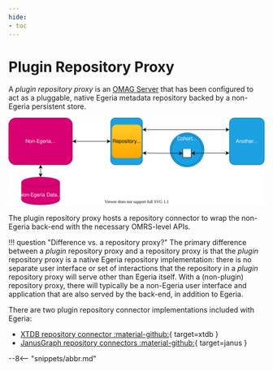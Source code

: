 ```yaml
---
hide:
- toc
---
```


<!-- SPDX-License-Identifier: CC-BY-4.0 -->
<!-- Copyright Contributors to the Egeria project. -->

# Plugin Repository Proxy

A *plugin repository proxy* is an [OMAG Server](/egeria-docs/concepts/omag-server) that has been configured to act as a pluggable, native Egeria metadata repository backed by a non-Egeria persistent store.

![Plugin repository proxy translating between a back-end persistence layer and open metadata](plugin-repository-proxy.svg)

The plugin repository proxy hosts a repository connector to wrap the non-Egeria back-end with the necessary OMRS-level APIs.

!!! question "Difference vs. a repository proxy?"
    The primary difference between a *plugin* repository proxy and a repository proxy is that the *plugin* repository proxy is a native Egeria repository implementation: there is no separate user interface or set of interactions that the repository in a *plugin* repository proxy will serve other than Egeria itself. With a (non-plugin) repository proxy, there will typically be a non-Egeria user interface and application that are also served by the back-end, in addition to Egeria.

There are two plugin repository connector implementations included with Egeria:

- [XTDB repository connector :material-github:](https://github.com/odpi/egeria-connector-xtdb){ target=xtdb }
- [JanusGraph repository connectors :material-github:](https://github.com/odpi/egeria/tree/master/open-metadata-implementation/adapters/open-connectors/repository-services-connectors/open-metadata-collection-store-connectors/graph-repository-connector){ target=janus }

--8<-- "snippets/abbr.md"
